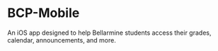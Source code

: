 BCP-Mobile
==========

An iOS app designed to help Bellarmine students access their grades, calendar, announcements, and more.
